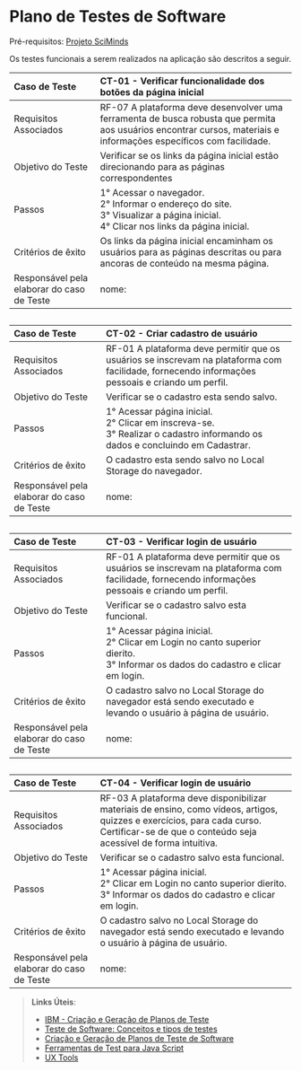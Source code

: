 # Plano de Testes de Software

Pré-requisitos: <a href="https://github.com/ICEI-PUC-Minas-PMV-ADS/pmv-ads-2023-2-e1-proj-web-t14-sciminds/blob/main/documentos/02-Especifica%C3%A7%C3%A3o%20do%20Projeto.md"> Projeto SciMinds</a>

Os testes funcionais a serem realizados na aplicação são descritos a seguir. 

|Caso de Teste  | CT-01 - Verificar funcionalidade dos botões da página inicial |
|:---|:---|
| Requisitos Associados | RF-07	A plataforma deve desenvolver uma ferramenta de busca robusta que permita aos usuários encontrar cursos, materiais e informações específicos com facilidade. |
| Objetivo do Teste | Verificar se os links da página inicial estão direcionando para as páginas correspondentes|
| Passos | 1° Acessar o navegador.<br> 2° Informar o endereço do site.<br> 3° Visualizar a página inicial.<br> 4° Clicar nos links da página inicial. |
| Critérios de êxito |  Os links da página inicial  encaminham os usuários para as páginas descritas ou para ancoras de conteúdo na mesma página. |
| Responsável pela elaborar do caso de Teste | nome: |

##
|Caso de Teste  | CT-02 - Criar cadastro de usuário |
|:---|:---|
| Requisitos Associados | RF-01	A plataforma deve permitir que os usuários se inscrevam na plataforma com facilidade, fornecendo informações pessoais e criando um perfil. |
| Objetivo do Teste | Verificar se o cadastro esta sendo salvo. |
| Passos | 1° Acessar página inicial.<br> 2° Clicar em inscreva-se.<br> 3° Realizar o cadastro informando os dados e concluindo em Cadastrar.<br> |
| Critérios de êxito | O cadastro esta sendo salvo no Local Storage do navegador. |
| Responsável pela elaborar do caso de Teste | nome: |

##
|Caso de Teste   | CT-03 - Verificar login de usuário |
|:---|:---|
| Requisitos Associados | RF-01	A plataforma deve permitir que os usuários se inscrevam na plataforma com facilidade, fornecendo informações pessoais e criando um perfil. |
| Objetivo do Teste | Verificar se o cadastro salvo esta funcional. |
| Passos | 1° Acessar página inicial.<br> 2° Clicar em Login no canto superior dierito.<br> 3° Informar os dados do cadastro e clicar em login.<br> |
| Critérios de êxito | O cadastro salvo no Local Storage do navegador está sendo executado e levando o usuário à página de usuário. |
| Responsável pela elaborar do caso de Teste | nome: |

##
|Caso de Teste   | CT-04 - Verificar login de usuário |
|:---|:---|
| Requisitos Associados | RF-03	A plataforma deve disponibilizar materiais de ensino, como vídeos, artigos, quizzes e exercícios, para cada curso. Certificar-se de que o conteúdo seja acessível de forma intuitiva. |
| Objetivo do Teste | Verificar se o cadastro salvo esta funcional. |
| Passos | 1° Acessar página inicial.<br> 2° Clicar em Login no canto superior dierito.<br> 3° Informar os dados do cadastro e clicar em login.<br> |
| Critérios de êxito | O cadastro salvo no Local Storage do navegador está sendo executado e levando o usuário à página de usuário. |
| Responsável pela elaborar do caso de Teste | nome: |


 
> **Links Úteis**:
> - [IBM - Criação e Geração de Planos de Teste](https://www.ibm.com/developerworks/br/local/rational/criacao_geracao_planos_testes_software/index.html)
> -  [Teste de Software: Conceitos e tipos de testes](https://blog.onedaytesting.com.br/teste-de-software/)
> - [Criação e Geração de Planos de Teste de Software](https://www.ibm.com/developerworks/br/local/rational/criacao_geracao_planos_testes_software/index.html)
> - [Ferramentas de Test para Java Script](https://geekflare.com/javascript-unit-testing/)
> - [UX Tools](https://uxdesign.cc/ux-user-research-and-user-testing-tools-2d339d379dc7)
